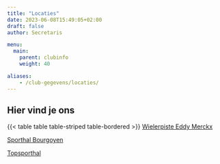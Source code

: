 ```yaml
---
title: "Locaties"
date: 2023-06-08T15:49:05+02:00
draft: false
author: Secretaris

menu:
  main:
    parent: clubinfo
    weight: 40

aliases:
    - /club-gegevens/locaties/   
---
```


## Hier vind je ons 
{{< table table table-striped table-bordered >}}
[Wielerpiste Eddy Merckx](https://www.vlaanderen.be/organisaties/administratieve-diensten-van-de-vlaamse-overheid/beleidsdomein-cultuur-jeugd-sport-en-media/sport-vlaanderen/afdeling-sportinfrastructuur/sport-vlaanderen-gent/vlaams-wielercentrum-eddy-merckx) 

[Sporthal Bourgoyen](https://stad.gent/sport2/waar-kan-ik-sporten/sporthal-bourgoyen) 

[Topsporthal](https://stad.gent/sport2/waar-kan-ik-sporten/topsporthal) 

